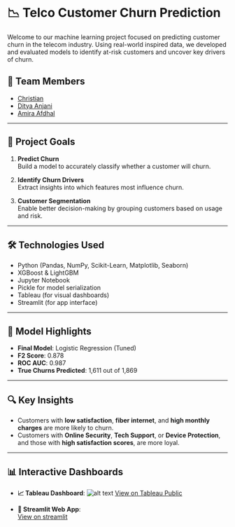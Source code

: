 # 📉 Telco Customer Churn Prediction

Welcome to our machine learning project focused on predicting customer churn in the telecom industry. Using real-world inspired data, we developed and evaluated models to identify at-risk customers and uncover key drivers of churn.

## 👥 Team Members

- [Christian](https://github.com/Christian-Chrata)  
- [Ditya Anjani](https://github.com/itzjanietz)  
- [Amira Afdhal](https://github.com/amiraafdhal)  

---

## 🎯 Project Goals

1. **Predict Churn**  
   Build a model to accurately classify whether a customer will churn.

2. **Identify Churn Drivers**  
   Extract insights into which features most influence churn.

3. **Customer Segmentation**  
   Enable better decision-making by grouping customers based on usage and risk.

---

## 🛠️ Technologies Used

- Python (Pandas, NumPy, Scikit-Learn, Matplotlib, Seaborn)
- XGBoost & LightGBM
- Jupyter Notebook
- Pickle for model serialization
- Tableau (for visual dashboards)
- Streamlit (for app interface)

---

## 🧠 Model Highlights

- **Final Model**: Logistic Regression (Tuned)
- **F2 Score**: 0.878
- **ROC AUC**: 0.987
- **True Churns Predicted**: 1,611 out of 1,869

---

## 🔍 Key Insights

- Customers with **low satisfaction**, **fiber internet**, and **high monthly charges** are more likely to churn.
- Customers with **Online Security**, **Tech Support**, or **Device Protection**, and those with **high satisfaction scores**, are more loyal.

---

## 📊 Interactive Dashboards

- **📈 Tableau Dashboard**:
  ![alt text](ETC/Dashboard.png)
  [View on Tableau Public](https://public.tableau.com/app/profile/ditya.ayu.anjani/viz/DashboardTelcoChurnatTelcoTechnologyFinpro/Dashboard)

- **🚀 Streamlit Web App**:  
  [View on streamlit](https://telco-customer-churn-alpha.streamlit.app/)